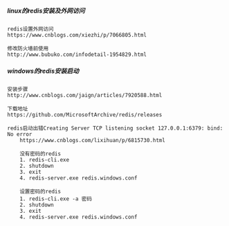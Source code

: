 ##### linux的redis安装及外网访问
    redis设置外网访问
    https://www.cnblogs.com/xiezhi/p/7066805.html
    
    修改防火墙前使用
    http://www.bubuko.com/infodetail-1954829.html
    
##### windows的redis安装启动
    安装步骤
    http://www.cnblogs.com/jaign/articles/7920588.html
    
    下载地址
    https://github.com/MicrosoftArchive/redis/releases
    
    redis启动出错Creating Server TCP listening socket 127.0.0.1:6379: bind: No error
        https://www.cnblogs.com/lixihuan/p/6815730.html
        
        没有密码的redis
        1. redis-cli.exe
        2. shutdown
        3. exit
        4. redis-server.exe redis.windows.conf
        
        设置密码的redis
        1. redis-cli.exe -a 密码
        2. shutdown
        3. exit
        4. redis-server.exe redis.windows.conf